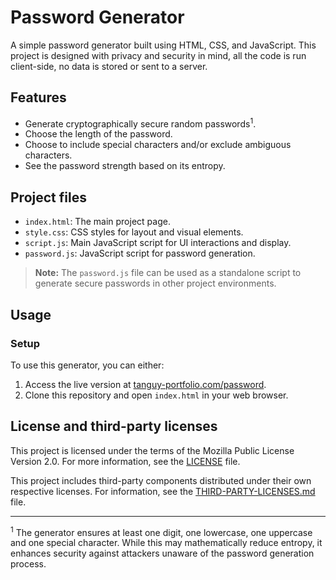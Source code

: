 # Password Generator

A simple password generator built using HTML, CSS, and JavaScript. This project is designed with privacy and security in
mind, all the code is run client-side, no data is stored or sent to a server.

## Features

- Generate cryptographically secure random passwords<sup>1</sup>.
- Choose the length of the password.
- Choose to include special characters and/or exclude ambiguous characters.
- See the password strength based on its entropy.

## Project files

- `index.html`: The main project page.
- `style.css`: CSS styles for layout and visual elements.
- `script.js`: Main JavaScript script for UI interactions and display.
- `password.js`: JavaScript script for password generation.

> **Note:** The `password.js` file can be used as a standalone script to generate secure passwords in other project
> environments.

## Usage

### Setup

To use this generator, you can either:

1. Access the live version at [tanguy-portfolio.com/password](https://tanguy-portfolio.com/password).
2. Clone this repository and open `index.html` in your web browser.

## License and third-party licenses

This project is licensed under the terms of the Mozilla Public License Version 2.0. For more information, see
the [LICENSE](LICENSE) file.

This project includes third-party components distributed under their own respective licenses. For information, see
the [THIRD-PARTY-LICENSES.md](THIRD-PARTY-LICENSES.md) file.

---

<sup>1</sup> The generator ensures at least one digit, one lowercase, one uppercase and one special character. While
this may mathematically reduce entropy, it enhances security against attackers unaware of the password generation
process.
